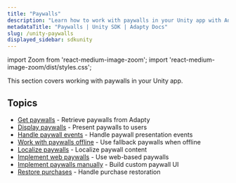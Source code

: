 ```yaml
---
title: "Paywalls"
description: "Learn how to work with paywalls in your Unity app with Adapty SDK."
metadataTitle: "Paywalls | Unity SDK | Adapty Docs"
slug: /unity-paywalls
displayed_sidebar: sdkunity
---
```


import Zoom from 'react-medium-image-zoom';
import 'react-medium-image-zoom/dist/styles.css';

This section covers working with paywalls in your Unity app.

## Topics

- [Get paywalls](unity-get-pb-paywalls.md) - Retrieve paywalls from Adapty
- [Display paywalls](unity-present-paywalls.md) - Present paywalls to users
- [Handle paywall events](unity-handling-events.md) - Handle paywall presentation events
- [Work with paywalls offline](unity-use-fallback-paywalls.md) - Use fallback paywalls when offline
- [Localize paywalls](unity-localizations-and-locale-codes.md) - Localize paywall content
- [Implement web paywalls](unity-web-paywall.md) - Use web-based paywalls
- [Implement paywalls manually](unity-making-purchases.md) - Build custom paywall UI
- [Restore purchases](unity-restore-purchase.md) - Handle purchase restoration 